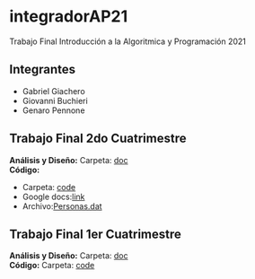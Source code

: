 # integradorAP21
Trabajo Final Introducción a la Algoritmica y Programación 2021

## Integrantes
+ Gabriel Giachero
+ Giovanni Buchieri 
+ Genaro Pennone

## Trabajo Final 2do Cuatrimestre
**Análisis y Diseño:** Carpeta: [doc](https://github.com/genaro14/integradorAP21/tree/main/doc)    
**Código:**
 * Carpeta: [code](https://github.com/genaro14/integradorAP21/tree/main/code)
 * Google docs:[link](https://docs.google.com/document/d/1ps8AmP2wzgzOrk1_kEjFU-E-Wlq8pS33DyA47dKYFIw/edit)
 * Archivo:[Personas.dat](https://github.com/genaro14/integradorAP21/blob/main/files/personas.dat)

## Trabajo Final 1er Cuatrimestre
**Análisis y Diseño:** Carpeta: [doc](https://github.com/genaro14/integradorAP21/tree/main/deprecate_1er_cuat/doc)    
**Código:** Carpeta: [code](https://github.com/genaro14/integradorAP21/tree/main/deprecate_1er_cuat/code)

